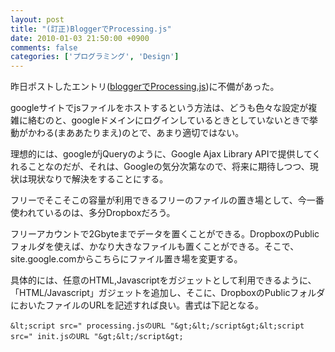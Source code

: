```yaml
---
layout: post
title: "(訂正)BloggerでProcessing.js"
date: 2010-01-03 21:50:00 +0900
comments: false
categories: ['プログラミング', 'Design']
---
```

昨日ポストしたエントリ([bloggerでProcessing.js][1])に不備があった。

googleサイトでjsファイルをホストするという方法は、どうも色々な設定が複雑に絡むのと、googleドメインにログインしているときとしていないときで挙動がかわる(まああたりまえ)のとで、あまり適切ではない。

理想的には、googleがjQueryのように、Google Ajax Library APIで提供してくれることなのだが、それは、Googleの気分次第なので、将来に期待しつつ、現状は現状なりで解決をすることにする。

フリーでそこそこの容量が利用できるフリーのファイルの置き場として、今一番使われているのは、多分Dropboxだろう。

フリーアカウントで2Gbyteまでデータを置くことができる。DropboxのPublicフォルダを使えば、かなり大きなファイルも置くことができる。そこで、site.google.comからこちらにファイル置き場を変更する。

具体的には、任意のHTML,Javascriptをガジェットとして利用できるように、「HTML/Javascript」ガジェットを追加し、そこに、DropboxのPublicフォルダにおいたファイルのURLを記述すれば良い。書式は下記となる。

`&lt;script src=" processing.jsのURL "&gt;&lt;/script&gt;&lt;script src=" init.jsのURL "&gt;&lt;/script&gt;`

  [1]: http://www.tokiwatch.com/2010/01/bloggerprocessingjs_02.html#links